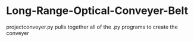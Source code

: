 Long-Range-Optical-Conveyer-Belt
================================
projectconveyer.py pulls together all of the .py programs to create the conveyer 
